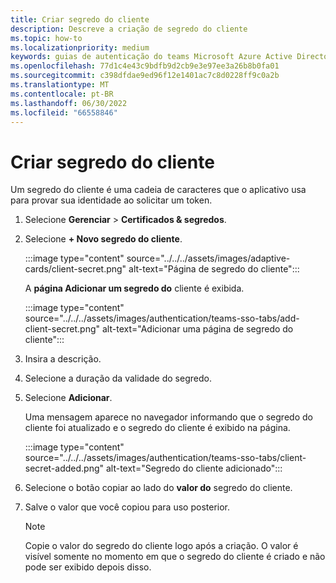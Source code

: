 ```yaml
---
title: Criar segredo do cliente
description: Descreve a criação de segredo do cliente
ms.topic: how-to
ms.localizationpriority: medium
keywords: guias de autenticação do teams Microsoft Azure Active Directory (Azure AD) API do Graph
ms.openlocfilehash: 77d1c4e43c9bdfb9d2cb9e3e97ee3a26b8b0fa01
ms.sourcegitcommit: c398dfdae9ed96f12e1401ac7c8d0228ff9c0a2b
ms.translationtype: MT
ms.contentlocale: pt-BR
ms.lasthandoff: 06/30/2022
ms.locfileid: "66558846"
---
```

# <a name="create-client-secret"></a>Criar segredo do cliente

Um segredo do cliente é uma cadeia de caracteres que o aplicativo usa para provar sua identidade ao solicitar um token.

1. Selecione **Gerenciar** > **Certificados & segredos**.

2. Selecione **+ Novo segredo do cliente**.

    :::image type="content" source="../../../assets/images/adaptive-cards/client-secret.png" alt-text="Página de segredo do cliente":::

   A **página Adicionar um segredo do** cliente é exibida.

    :::image type="content" source="../../../assets/images/authentication/teams-sso-tabs/add-client-secret.png" alt-text="Adicionar uma página de segredo do cliente":::

3. Insira a descrição.
4. Selecione a duração da validade do segredo.
5. Selecione **Adicionar**.

   Uma mensagem aparece no navegador informando que o segredo do cliente foi atualizado e o segredo do cliente é exibido na página.

    :::image type="content" source="../../../assets/images/authentication/teams-sso-tabs/client-secret-added.png" alt-text="Segredo do cliente adicionado":::

6. Selecione o botão copiar ao lado do **valor do** segredo do cliente.
7. Salve o valor que você copiou para uso posterior.

   > [!NOTE]
   > Copie o valor do segredo do cliente logo após a criação. O valor é visível somente no momento em que o segredo do cliente é criado e não pode ser exibido depois disso.
